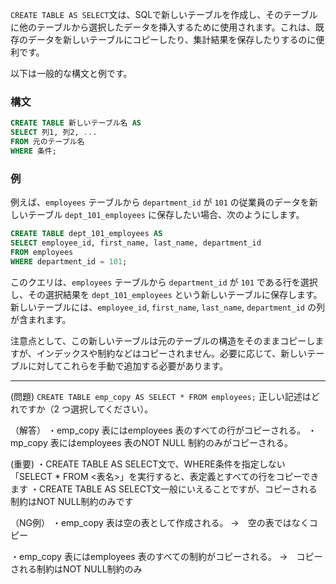 `CREATE TABLE AS SELECT`文は、SQLで新しいテーブルを作成し、そのテーブルに他のテーブルから選択したデータを挿入するために使用されます。これは、既存のデータを新しいテーブルにコピーしたり、集計結果を保存したりするのに便利です。

以下は一般的な構文と例です。

### 構文
```sql
CREATE TABLE 新しいテーブル名 AS
SELECT 列1, 列2, ...
FROM 元のテーブル名
WHERE 条件;
```

### 例
例えば、`employees` テーブルから `department_id` が `101` の従業員のデータを新しいテーブル `dept_101_employees` に保存したい場合、次のようにします。

```sql
CREATE TABLE dept_101_employees AS
SELECT employee_id, first_name, last_name, department_id
FROM employees
WHERE department_id = 101;
```

このクエリは、`employees` テーブルから `department_id` が `101` である行を選択し、その選択結果を `dept_101_employees` という新しいテーブルに保存します。新しいテーブルには、`employee_id`, `first_name`, `last_name`, `department_id` の列が含まれます。

注意点として、この新しいテーブルは元のテーブルの構造をそのままコピーしますが、インデックスや制約などはコピーされません。必要に応じて、新しいテーブルに対してこれらを手動で追加する必要があります。

________________________________________________________________________________________________________________________________________________________________________________________________________________________

(問題)
```CREATE TABLE emp_copy AS SELECT * FROM employees;```
正しい記述はどれですか（2 つ選択してください）。

（解答）
・emp_copy 表にはemployees 表のすべての行がコピーされる。
・mp_copy 表にはemployees 表のNOT NULL 制約のみがコピーされる。

(重要)
・CREATE TABLE AS SELECT文で、WHERE条件を指定しない「SELECT * FROM <表名>」を実行すると、表定義とすべての行をコピーできます
・CREATE TABLE AS SELECT文一般にいえることですが、コピーされる制約はNOT NULL制約のみです

（NG例）
・emp_copy 表は空の表として作成される。
→　空の表ではなくコピー

・emp_copy 表にはemployees 表のすべての制約がコピーされる。
→　コピーされる制約はNOT NULL制約のみ
